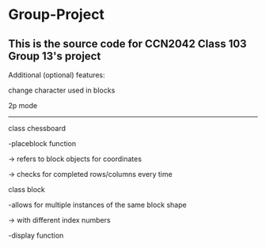 # Group-Project
This is the source code for CCN2042 Class 103 Group 13's project
--------------------------------------------------------------------------------

Additional (optional) features:

change character used in blocks

2p mode

--------------------------------------------------------------------------------

class chessboard

 -placeblock function
 
  -> refers to block objects for coordinates
  
  -> checks for completed rows/columns every time

class block

 -allows for multiple instances of the same block shape
 
  -> with different index numbers
  
 -display function
